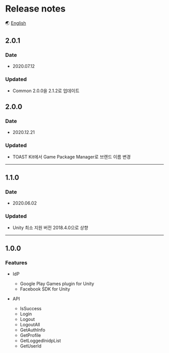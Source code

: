 # Release notes

🌏 [English](ReleaseNotes.en.md)

## 2.0.1

### Date

* 2020.07.12

### Updated

* Common 2.0.0을 2.1.2로 업데이트

## 2.0.0

### Date

* 2020.12.21

### Updated

* TOAST Kit에서 Game Package Manager로 브랜드 이름 변경

---

## 1.1.0

### Date

* 2020.06.02

### Updated

* Unity 최소 지원 버전 2018.4.0으로 상향

---

## 1.0.0

### Features

* IdP 
    * Google Play Games plugin for Unity
    * Facebook SDK for Unity

* API
    * IsSuccess
    * Login
    * Logout
    * LogoutAll
    * GetAuthInfo
    * GetProfile
    * GetLoggedInidpList
    * GetUserId
